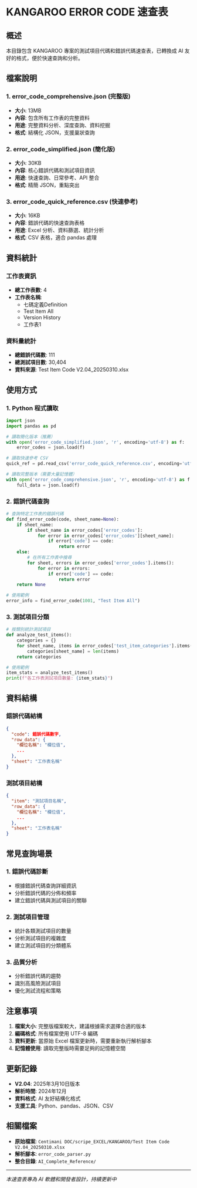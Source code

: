 # KANGAROO ERROR CODE 速查表

## 概述
本目錄包含 KANGAROO 專案的測試項目代碼和錯誤代碼速查表，已轉換成 AI 友好的格式，便於快速查詢和分析。

## 檔案說明

### 1. error_code_comprehensive.json (完整版)
- **大小**: 13MB
- **內容**: 包含所有工作表的完整資料
- **用途**: 完整資料分析、深度查詢、資料挖掘
- **格式**: 結構化 JSON，支援巢狀查詢

### 2. error_code_simplified.json (簡化版)
- **大小**: 30KB
- **內容**: 核心錯誤代碼和測試項目資訊
- **用途**: 快速查詢、日常參考、API 整合
- **格式**: 精簡 JSON，重點突出

### 3. error_code_quick_reference.csv (快速參考)
- **大小**: 16KB
- **內容**: 錯誤代碼的快速查詢表格
- **用途**: Excel 分析、資料篩選、統計分析
- **格式**: CSV 表格，適合 pandas 處理

## 資料統計

### 工作表資訊
- **總工作表數**: 4
- **工作表名稱**:
  - 七碼定義Definition
  - Test Item All
  - Version History
  - 工作表1

### 資料量統計
- **總錯誤代碼數**: 111
- **總測試項目數**: 30,404
- **資料來源**: Test Item Code V2.04_20250310.xlsx

## 使用方式

### 1. Python 程式讀取

```python
import json
import pandas as pd

# 讀取簡化版本（推薦）
with open('error_code_simplified.json', 'r', encoding='utf-8') as f:
    error_codes = json.load(f)

# 讀取快速參考 CSV
quick_ref = pd.read_csv('error_code_quick_reference.csv', encoding='utf-8-sig')

# 讀取完整版本（需要大量記憶體）
with open('error_code_comprehensive.json', 'r', encoding='utf-8') as f:
    full_data = json.load(f)
```

### 2. 錯誤代碼查詢

```python
# 查詢特定工作表的錯誤代碼
def find_error_code(code, sheet_name=None):
    if sheet_name:
        if sheet_name in error_codes['error_codes']:
            for error in error_codes['error_codes'][sheet_name]:
                if error['code'] == code:
                    return error
    else:
        # 在所有工作表中搜尋
        for sheet, errors in error_codes['error_codes'].items():
            for error in errors:
                if error['code'] == code:
                    return error
    return None

# 使用範例
error_info = find_error_code(1001, "Test Item All")
```

### 3. 測試項目分類

```python
# 按類別統計測試項目
def analyze_test_items():
    categories = {}
    for sheet_name, items in error_codes['test_item_categories'].items():
        categories[sheet_name] = len(items)
    return categories

# 使用範例
item_stats = analyze_test_items()
print(f"各工作表測試項目數量: {item_stats}")
```

## 資料結構

### 錯誤代碼結構
```json
{
  "code": 錯誤代碼數字,
  "row_data": {
    "欄位名稱": "欄位值",
    ...
  },
  "sheet": "工作表名稱"
}
```

### 測試項目結構
```json
{
  "item": "測試項目名稱",
  "row_data": {
    "欄位名稱": "欄位值",
    ...
  },
  "sheet": "工作表名稱"
}
```

## 常見查詢場景

### 1. 錯誤代碼診斷
- 根據錯誤代碼查詢詳細資訊
- 分析錯誤代碼的分佈和頻率
- 建立錯誤代碼與測試項目的關聯

### 2. 測試項目管理
- 統計各類測試項目的數量
- 分析測試項目的複雜度
- 建立測試項目的分類體系

### 3. 品質分析
- 分析錯誤代碼的趨勢
- 識別高風險測試項目
- 優化測試流程和策略

## 注意事項

1. **檔案大小**: 完整版檔案較大，建議根據需求選擇合適的版本
2. **編碼格式**: 所有檔案使用 UTF-8 編碼
3. **資料更新**: 當原始 Excel 檔案更新時，需要重新執行解析腳本
4. **記憶體使用**: 讀取完整版時需要足夠的記憶體空間

## 更新記錄

- **V2.04**: 2025年3月10日版本
- **解析時間**: 2024年12月
- **資料格式**: AI 友好結構化格式
- **支援工具**: Python、pandas、JSON、CSV

## 相關檔案

- **原始檔案**: `Centimani DOC/scripe_EXCEL/KANGAROO/Test Item Code V2.04_20250310.xlsx`
- **解析腳本**: `error_code_parser.py`
- **整合目錄**: `AI_Complete_Reference/`

---
*本速查表專為 AI 軟體和開發者設計，持續更新中* 